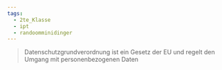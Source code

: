 ```yaml
---
tags:
  - 2te_Klasse
  - ipt
  - randoomminidinger
---
```

> Datenschutzgrundverordnung ist ein Gesetz der EU und regelt den Umgang mit personenbezogenen Daten 
